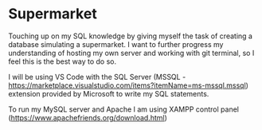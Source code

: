 # Supermarket
Touching up on my SQL knowledge by giving myself the task of creating a database simulating a supermarket.
I want to further progress my understanding of hosting my own server and working with git terminal, so I feel this is the best way to do so.

I will be using VS Code with the SQL Server (MSSQL - https://marketplace.visualstudio.com/items?itemName=ms-mssql.mssql) extension provided by Microsoft to write my SQL statements. 

To run my MySQL server and Apache I am using XAMPP control panel (https://www.apachefriends.org/download.html) 
